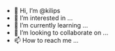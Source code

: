 - 👋 Hi, I’m @kilips
- 👀 I’m interested in ...
- 🌱 I’m currently learning ...
- 💞️ I’m looking to collaborate on ...
- 📫 How to reach me ...

<!---
kilips/kilips is a ✨ special ✨ repository because its `README.md` (this file) appears on your GitHub profile.
You can click the Preview link to take a look at your changes.
--->
